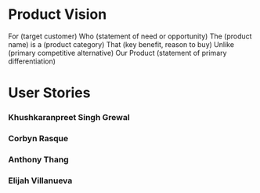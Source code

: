 # Product Vision
For (target customer)  Who (statement of need or opportunity) The  (product name) is a (product category) That (key benefit, reason to buy) Unlike (primary competitive alternative) Our Product  (statement of primary differentiation)   

# User Stories
### Khushkaranpreet Singh Grewal
### Corbyn Rasque
### Anthony Thang
### Elijah Villanueva
